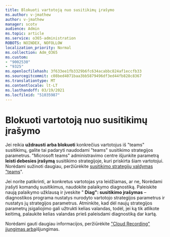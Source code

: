 ```yaml
---
title: Blokuoti vartotoją nuo susitikimų įrašymo
ms.author: v-jmathew
author: v-jmathew
manager: scotv
audience: Admin
ms.topic: article
ms.service: o365-administration
ROBOTS: NOINDEX, NOFOLLOW
localization_priority: Normal
ms.collection: Adm_O365
ms.custom:
- "9002530"
- "9325"
ms.openlocfilehash: 3f633ee1fb3329b6fc634acabbc824af1eccfb33
ms.sourcegitcommit: c08bed4071baa3bb5879496df3ed44fb828c8367
ms.translationtype: MT
ms.contentlocale: lt-LT
ms.lasthandoff: 03/19/2021
ms.locfileid: "51035987"
---
```

# <a name="block-user-from-recording-meetings"></a>Blokuoti vartotoją nuo susitikimų įrašymo

Jei reikia **uždrausti arba blokuoti** konkrečius vartotojus iš "teams" susitikimų, galite tai padaryti naudodami "teams" susitikimo strategijos parametrus. "Microsoft teams" administravimo centre išjunkite parametrą **leisti debesies įrašymą** susitikimo strategijoje, kuri priskirta šiam vartotojui. Norėdami sužinoti daugiau, peržiūrėkite [susitikimo strategijų valdymas "teams](https://docs.microsoft.com/microsoftteams/meeting-policies-in-teams#allow-cloud-recording)".

Jei norite patikrinti, ar konkretus vartotojas yra leidžiamas, ar ne, Norėdami įrašyti komandų susitikimus, naudokite palaikymo diagnostiką. Paleiskite naują palaikymo užklausą ir įveskite " **Diag": susitikimo įrašymas** – diagnostikos programa nustatys nurodyto vartotojo strategijos parametrus ir nustatys jų strategijos parametrus. Atminkite, kad dėl naujų strategijos parametrų įsigaliojimo gali užtrukti kelias valandas, todėl, jei ką tik atlikote keitimą, palaukite kelias valandas prieš paleisdami diagnostiką dar kartą.

Norėdami gauti daugiau informacijos, peržiūrėkite ["Cloud Recording" įjungimas arba](https://docs.microsoft.com/microsoftteams/cloud-recording#turn-on-or-turn-off-cloud-recording)išjungimas.

